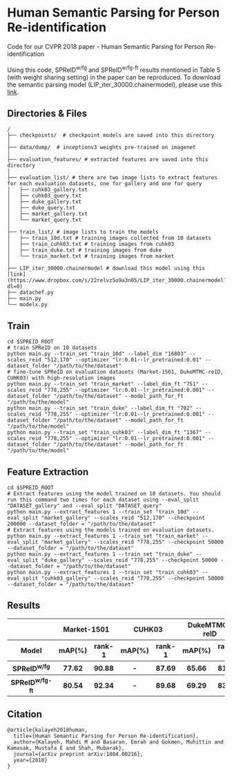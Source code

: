 #  Human Semantic Parsing for Person Re-identification
Code for our CVPR 2018 paper - Human Semantic Parsing for Person Re-identification </br></br>
Using this code, SPReID<sup>w/fg</sup> and SPReID<sup>w/fg-ft</sup> results mentioned in Table 5 (with weight sharing setting) in the paper can be reproduced. To download the semantic parsing model (LIP_iter_30000.chainermodel), please use this [link](https://www.dropbox.com/s/22relvz5o9a3n05/LIP_iter_30000.chainermodel?dl=0).

## Directories & Files
```shell
/
├── checkpoints/  # checkpoint models are saved into this directory
│
├── data/dump/  # inceptionv3 weights pre-trained on imagenet
│
├── evaluation_features/ # extracted features are saved into this directory
│
├── evaluation_list/ # there are two image lists to extract features for each evaluation datasets, one for gallery and one for query
│   ├── cuhk03_gallery.txt
│   ├── cuhk03_query.txt
│   ├── duke_gallery.txt
│   ├── duke_query.txt
│   ├── market_gallery.txt
│   └── market_query.txt
│
├── train_list/ # image lists to train the models
│   ├── train_10d.txt # training images collected from 10 datasets
│   ├── train_cuhk03.txt # training images from cuhk03
│   ├── train_duke.txt # training images from duke
│   └── train_market.txt # training images from market
│
├── LIP_iter_30000.chainermodel # download this model using this [link](https://www.dropbox.com/s/22relvz5o9a3n05/LIP_iter_30000.chainermodel?dl=0)
├── datachef.py
├── main.py
└── modelx.py
```


## Train
```shell 
cd $SPREID_ROOT
# train SPReID on 10 datasets
python main.py --train_set "train_10d" --label_dim "16803" --scales_reid "512,170" --optimizer "lr:0.01--lr_pretrained:0.01" --dataset_folder "/path/to/the/dataset"
# fine-tune SPReID on evaluation datasets (Market-1501, DukeMTMC-reID, CUHK03) with high-resolution images
python main.py --train_set "train_market" --label_dim_ft "751" --scales_reid "778,255" --optimizer "lr:0.01--lr_pretrained:0.001" --dataset_folder "/path/to/the/dataset" --model_path_for_ft "/path/to/the/model"
python main.py --train_set "train_duke" --label_dim_ft "702" --scales_reid "778,255" --optimizer "lr:0.01--lr_pretrained:0.001" --dataset_folder "/path/to/the/dataset" --model_path_for_ft "/path/to/the/model"
python main.py --train_set "train_cuhk03" --label_dim_ft "1367" --scales_reid "778,255" --optimizer "lr:0.01--lr_pretrained:0.001" --dataset_folder "/path/to/the/dataset" --model_path_for_ft "/path/to/the/model"
```
## Feature Extraction
```shell 
cd $SPREID_ROOT
# Extract features using the model trained on 10 datasets. You should run this command two times for each dataset using --eval_split "DATASET_gallery" and --eval_split "DATASET_query"
python main.py --extract_features 1 --train_set "train_10d" --eval_split "market_gallery" --scales_reid "512,170" --checkpoint 200000 --dataset_folder = "/path/to/the/dataset"
# Extract features using the models trained on evaluation datasets.
python main.py --extract_features 1 --train_set "train_market" --eval_split "market_gallery" --scales_reid "778,255" --checkpoint 50000 --dataset_folder = "/path/to/the/dataset"
python main.py --extract_features 1 --train_set "train_duke" --eval_split "duke_gallery" --scales_reid "778,255" --checkpoint 50000 --dataset_folder = "/path/to/the/dataset"
python main.py --extract_features 1 --train_set "train_cuhk03" --eval_split "cuhk03_gallery" --scales_reid "778,255" --checkpoint 50000 --dataset_folder = "/path/to/the/dataset"
```

## Results
<table>
  <tr>
    <th></th>
    <th colspan="2">Market-1501</th>
    <th colspan="2">CUHK03</th>
    <th colspan="2">DukeMTMC-reID</th>
  </tr>
  <tr>
    <th>Model</th>
    <th>mAP(%)</th><th>rank-1</th>
    <th>mAP(%)</th><th>rank-1</th>
    <th>mAP(%)</th><th>rank-1</th>
  </tr>
  <tr>
    <th>SPReID<sup>w/fg</sup></th>
    <th>77.62</th><th>90.88</th>
    <th>-</th><th>87.69</th>
    <th>65.66</th><th>81.73</th>
  </tr>
  <tr>
    <th>SPReID<sup>w/fg-ft</sup></th>
    <th>80.54</th><th>92.34</th>
    <th>-</th><th>89.68</th>
    <th>69.29</th><th>83.80</th>
  </tr>
</table>

## Citation
```
@article{kalayeh2018human,
  title={Human Semantic Parsing for Person Re-identification},
  author={Kalayeh, Mahdi M and Basaran, Emrah and Gokmen, Muhittin and Kamasak, Mustafa E and Shah, Mubarak},
  journal={arXiv preprint arXiv:1804.00216},
  year={2018}
}
```

